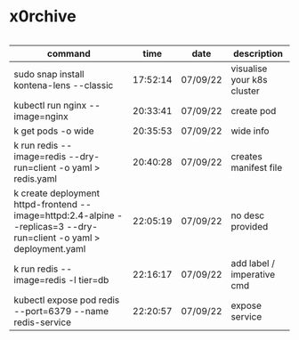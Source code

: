 # x0rchive


```bash
```

| command | time | date | description |
| ------- | ---- | ---- | ----------- |
| sudo snap install kontena-lens --classic | 17:52:14 | 07/09/22 | visualise your k8s cluster |
| kubectl run nginx --image=nginx | 20:33:41 | 07/09/22 | create pod |
| k get pods -o wide | 20:35:53 | 07/09/22 | wide info |
| k run redis --image=redis --dry-run=client -o yaml > redis.yaml | 20:40:28 | 07/09/22 | creates manifest file |
| k create deployment httpd-frontend --image=httpd:2.4-alpine --replicas=3 --dry-run=client -o yaml > deployment.yaml | 22:05:19 | 07/09/22 | no desc provided |
| k run redis --image=redis -l tier=db | 22:16:17 | 07/09/22 | add label / imperative cmd |
| kubectl expose pod redis --port=6379 --name redis-service | 22:20:57 | 07/09/22 | expose service |
